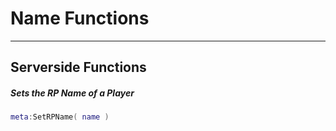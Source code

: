 # Name Functions

------------

## Serverside Functions

##### Sets the RP Name of a Player

```lua
meta:SetRPName( name )
```

